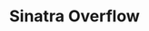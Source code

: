 ---
title:  "Sinatra Overflow"
date_string:   December 2015
external_url: http://sinatra-overflow.herokuapp.com
github_url:  https://github.com/stevula/sinatra-overflow
img_url: /assets/sinatra-overflow-square.png
technologies: Sinatra (Ruby), JavaScript, AJAX, Bootstrap, Postgresql
description:  Inspired by Stack Overflow and Reddit, users can post questions, answers, and comments. The author of a question may mark a comment as the best answer to their question. Other users can upvote or downvote contributions.
---